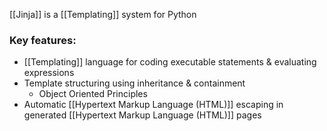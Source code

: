[[Jinja]] is a [[Templating]] system for Python

### Key features:
- [[Templating]] language for coding executable statements & evaluating expressions
- Template structuring using inheritance & containment
	- Object Oriented Principles
- Automatic [[Hypertext Markup Language (HTML)]] escaping in generated [[Hypertext Markup Language (HTML)]] pages